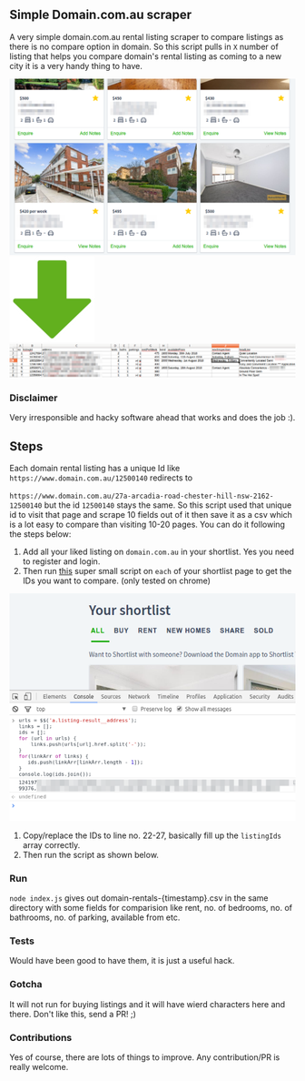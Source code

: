 ## Simple Domain.com.au scraper

A very simple domain.com.au rental listing scraper to compare listings as there is no compare
option in domain. So this script pulls in `X` number of listing that helps you compare domain's
rental listing as coming to a new city it is a very handy thing to have.

![From domain shortlist listing](https://github.com/geshan/domain-scraper/raw/master/readme-images/shortlist-listing.png)
![to](https://github.com/geshan/domain-scraper/raw/master/readme-images/down-arrow.png)
![to a csv file](https://github.com/geshan/domain-scraper/raw/master/readme-images/csv-listing.png)

### Disclaimer

Very irresponsible and hacky software ahead that works and does the job :).

## Steps

Each domain rental listing has a unique Id like `https://www.domain.com.au/12500140` redirects to

`https://www.domain.com.au/27a-arcadia-road-chester-hill-nsw-2162-12500140` but the id `12500140`
stays the same. So this script used that unique id to visit that page and scrape 10 fields out of it then save it as a csv which is a lot easy to compare than visiting 10-20 pages. You can do it following the steps below:

1. Add all your liked listing on `domain.com.au` in your shortlist. Yes you need to register and login.
1. Then run [this](https://gist.github.com/geshan/378be819646682c715e38a653c680401) super small script on `each` of your shortlist page to get the IDs you want to compare. (only tested on chrome)

![script run on chrome](https://github.com/geshan/domain-scraper/raw/master/readme-images/shortlist-to-ids-js.png)
1. Copy/replace the IDs to line no. 22-27, basically fill up the `listingIds` array correctly.
1. Then run the script as shown below.

### Run

`node index.js` gives out domain-rentals-{timestamp}.csv in the same directory with some fields for comparision like rent, no. of bedrooms, no. of bathrooms, no. of parking, available from etc.

### Tests

Would have been good to have them, it is just a useful hack. 

### Gotcha

It will not run for buying listings and it will have wierd characters here and there. Don't like this, send a PR! ;)

### Contributions

Yes of course, there are lots of things to improve. Any contribution/PR is really welcome.
